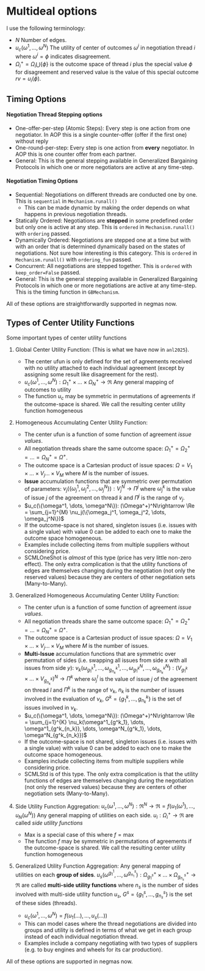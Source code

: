 # Multideal options

I use the following terminology:

- $N$ Number of edges.
- $u_c(\omega^1, \dots,\omega^N)$ The utility of center of outcomes $\omega^i$ in negotiation thread $i$ where $\omega^i=\phi$ indicates disagreement.
- $\Omega^+_i = \Omega_i \bigcup \{\phi\}$ is the outcome space of thread $i$ plus the special value $\phi$ for disagreement and reserved value is the value of this special outcome $rv=u_i(\phi)$.

## Timing Options

#### Negotiation Thread Stepping options

- One-offer-per-step (Atomic Steps): Every step is one action from one negotiator. In AOP this is a single counter-offer (offer if the first one) without reply
- One-round-per-step: Every step is one action from **every** negotiator. In AOP this is one counter offer from each partner.
- General: This is the general stepping available in Generalized Bargaining Protocols in which one or more negotiators are active at any time-step.

#### Negotiation Timing Options

- Sequential: Negotiations on different threads are conducted one by one. This is `sequential` in `Mechanism.runall()`
  - This can be made dynamic by making the order depends on what happens in previous negotiation threads.
- Statically Ordered: Negotiations are **stepped** in some predefined order but only one is active at any step. This is `ordered` in `Mechanism.runall()` with `ordering` passed.
- Dynamically Ordered: Negotiations are stepped one at a time but with with an order that is determined dynamically based on the states of negotiations. Not sure how interesting is this category. This is `ordered` in `Mechanism.runall()` with `ordering_fun` passed.
- Concurrent: All negotiations are stepped together. This is `ordered` with `keep_order=False` passed.
- General: This is the general stepping available in Generalized Bargaining Protocols in which one or more negotiations are active at any time-step. This is the timing function in `GBMechanism`.

All of these options are straightforwardly supported in negmas now.

## Types of Center Utility Functions

Some important types of center utility functions

1. Global Center Utility Function: (This is what we have now in `anl2025`).
   - The center ufun is only defined for the set of agreements received with no utility attached to each individual agreement (except by assigning some result like disagreement for the rest).
   - $u_c(\omega^1, \dots,\omega^N): \Omega^+_1 \times \dots \times \Omega^+_N \rightarrow \Re$ Any general mapping of outcomes to utility
   - The function $u_c$ may be symmetric in permutations of agreements if the outcome-space is shared. We call the resulting center utility function homogeneous
1. Homogeneous Accumulating Center Utility Function:
   - The center ufun is a function of some function of agreement _issue values_.
   - All negotiation threads share the same outcome space: $\Omega^+_1 = \Omega^+_2 = \dots = \Omega^+_N = \Omega^+$.
   - The outcome space is a Cartesian product of issue spaces: $\Omega = V_1 \times \dots \times V_j \dots \times V_M$ where $M$ is the number of issues.
   - **Issue** accumulation functions that are symmetric over permutation of parameters: $\nu_j(\{\omega_j^1, \omega_j^2, \dots, \omega_j^N\}): V_j^N \rightarrow \Pi^j$ where $\omega_j^k$ is the value of issue $j$ of the agreement on thread $k$ and $\Pi^j$ is the range of $\nu_j$.
   - $u_c(\{\omega^1, \dots, \omega^N\}): (\Omega^+)^N\rightarrow \Re = \sum_{j=1}^{M} \nu_j(\{\omega_j^1, \omega_j^2, \dots, \omega_j^N\})$
   - If the outcome-space is not shared, singleton issues (i.e. issues with a single value) with value $0$ can be added to each one to make the outcome space homogeneous.
   - Examples include collecting items from multiple suppliers without considering price.
   - SCMLOneShot is _almost_ of this type (price has very little non-zero effect). The only extra complication is that the utility functions of edges are themselves changing during the negotiation (not only the reserved values) because they are centers of other negotiation sets (Many-to-Many).
1. Generalized Homogeneous Accumulating Center Utility Function:
   - The center ufun is a function of some function of agreement _issue values_.
   - All negotiation threads share the same outcome space: $\Omega^+_1 = \Omega^+_2 = \dots = \Omega^+_N = \Omega^+$.
   - The outcome space is a Cartesian product of issue spaces: $\Omega = V_1 \times \dots \times V_j \dots \times V_M$ where $M$ is the number of issues.
   - **Multi-Issue** accumulation functions that are symmetric over permutation of sides (i.e. swapping all issues from side $x$ with all issues from side $y$): $\nu_k(\omega^1_{g^k_1}, \dots ,\omega^1_{g^k_{n_k}}, \dots, \omega^N_{g^k_1}, \dots ,\omega^N_{g^k_{n_k}}): (V_{g^k_1}\times \dots \times V_{g^k_{n_k}})^N \rightarrow \Pi^k$ where $\omega_j^l$ is the value of issue $j$ of the agreement on thread $l$ and $\Pi^k$ is the range of $\nu_k$, $n_k$ is the number of issues involved in the evaluation of $\nu_k$, $G^k=\{g^k_1, \dots, g^k_{n_k}\}$ is the set of issues involved in $\nu_k$.
   - $u_c(\{\omega^1, \dots, \omega^N\}): (\Omega^+)^N\rightarrow \Re = \sum_{j=1}^{K} \nu_k(\omega^1_{g^k_1}, \dots, \omega^1_{g^k_{n_k}}, \dots, \omega^N_{g^k_1}, \dots, \omega^N_{g^k_{n_k}})$
   - If the outcome-space is not shared, singleton issues (i.e. issues with a single value) with value $0$ can be added to each one to make the outcome space homogeneous.
   - Examples include collecting items from multiple suppliers while considering price.
   - SCMLStd is of this type. The only extra complication is that the utility functions of edges are themselves changing during the negotiation (not only the reserved values) because they are centers of other negotiation sets (Many-to-Many).
1. Side Utility Function Aggregation: $u_c(\omega^1, \dots, \omega^N): \Re^N \rightarrow \Re = f\left(u_1(\omega^1), \dots, u_N(\omega^N)\right)$ Any general mapping of utilities on each side. $u_i: \Omega^+_i \rightarrow \Re$ are called _side utility functions_

   - Max is a special case of this where $f = \max$
   - The function $f$ may be symmetric in permutations of agreements if the outcome-space is shared. We call the resulting center utility function homogeneous

1. Generalized Utility Function Aggregation: Any general mapping of utilities on each **group of sides**. $u_s(\omega^{g^1_1},\dots,\omega^{g^s_{n_1}}): \Omega^+_{g^s_1} \times \dots \times \Omega^+_{g^s_{n_s}} \rightarrow \Re$ are called **multi-side utility functions** where $n_s$ is the number of sides involved with multi-side utility function $u_s$, $G^s=\{g^s_1, \dots, g^s_{n_s}\}$ is the set of these sides (threads).
   - $u_c(\omega^1, \dots, \omega^N) = f(u_1(\dots), \dots, u_s(\dots))$
   - This can model cases where the thread negotiations are divided into groups and utility is defined in terms of what we get in each group instead of each individual negotiation thread.
   - Examples include a company negotiating with two types of suppliers (e.g. to buy engines and wheels for its car production).

All of these options are supported in negmas now.
